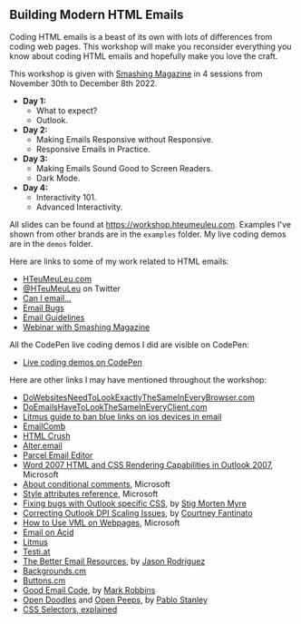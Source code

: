 Building Modern HTML Emails
---

Coding HTML emails is a beast of its own with lots of differences from coding web pages. This workshop will make you reconsider everything you know about coding HTML emails and hopefully make you love the craft.

This workshop is given with [Smashing Magazine](https://smashingconf.com/online-workshops/workshops/remi-parmentier-mar/) in 4 sessions from November 30th to December 8th 2022.

* **Day 1:**
	- What to expect?
	- Outlook.
* **Day 2:**
	- Making Emails Responsive without Responsive.
	- Responsive Emails in Practice.
* **Day 3:**
	- Making Emails Sound Good to Screen Readers.
	- Dark Mode.
* **Day 4:**
	- Interactivity 101.
	- Advanced Interactivity.

All slides can be found at https://workshop.hteumeuleu.com.
Examples I've shown from other brands are in the `examples` folder. My live coding demos are in the `demos` folder.

Here are links to some of my work related to HTML emails:

* [HTeuMeuLeu.com](https://www.hteumeuleu.com)
* [@HTeuMeuLeu](https://www.twitter.com/HTeuMeuLeu) on Twitter
* [Can I email…](https://www.caniemail.com)
* [Email Bugs](https://github.com/hteumeuleu/email-bugs)
* [Email Guidelines](https://github.com/hteumeuleu/email-guidelines)
* [Webinar with Smashing Magazine](https://www.smashingmagazine.com/2019/11/html-email-webinar/)

All the CodePen live coding demos I did are visible on CodePen:

* [Live coding demos on CodePen](https://codepen.io/collection/qOpZae)

Here are other links I may have mentioned throughout the workshop:

* [DoWebsitesNeedToLookExactlyTheSameInEveryBrowser.com](http://dowebsitesneedtolookexactlythesameineverybrowser.com)
* [DoEmailsHaveToLookTheSameInEveryClient.com](http://doemailshavetolookthesameineveryclient.com)
* [Litmus guide to ban blue links on ios devices in email](https://www.litmus.com/blog/update-banning-blue-links-on-ios-devices-2/)
* [EmailComb](https://emailcomb.com/light)
* [HTML Crush](https://htmlcrush.com/light)
* [Alter.email](https://alter.email)
* [Parcel Email Editor](https://useparcel.com)
* [Word 2007 HTML and CSS Rendering Capabilities in Outlook 2007](https://docs.microsoft.com/en-us/previous-versions/office/developer/office-2007/aa338201(v=office.12)?redirectedfrom=MSDN), Microsoft
* [About conditional comments](https://docs.microsoft.com/en-us/previous-versions/windows/internet-explorer/ie-developer/compatibility/ms537512(v%3dvs.85)), Microsoft
* [Style attributes reference](https://stigmortenmyre.no/mso/html/concepts/ofconstyletable.htm), Microsoft
* [Fixing bugs with Outlook specific CSS](https://cm.engineering/fixing-bugs-with-outlook-specific-css-f4b8ae5be4f4), by [Stig Morten Myre](https://twitter.com/stigm)
* [Correcting Outlook DPI Scaling Issues](https://www.courtneyfantinato.com/correcting-outlook-dpi-scaling-issues/), by [Courtney Fantinato](https://twitter.com/courtfantinato)
* [How to Use VML on Webpages](https://docs.microsoft.com/en-us/windows/win32/vml/web-workshop---specs---standards----how-to-use-vml-on-web-pages), Microsoft
* [Email on Acid](https://www.emailonacid.com)
* [Litmus](https://www.litmus.com)
* [Testi.at](https://www.testi.at)
* [The Better Email Resources](https://thebetter.email/resources/), by [Jason Rodriguez](https://twitter.com/RodriguezCommaJ)
* [Backgrounds.cm](https://backgrounds.cm)
* [Buttons.cm](https://buttons.cm)
* [Good Email Code](https://www.goodemailcode.com/), by [Mark Robbins](https://twitter.com/M_J_Robbins)
* [Open Doodles](https://opendoodles.com/) and [Open Peeps](https://openpeeps.com/), by [Pablo Stanley](https://twitter.com/pablostanley/)
* [CSS Selectors, explained](https://hugogiraudel.github.io/selectors-explained/)
